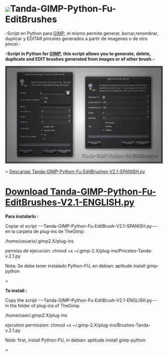 ![](https://dl.dropboxusercontent.com/u/6425188/eLeDeTe/Gimp.png)Tanda-GIMP-Python-Fu-EditBrushes
=

-Script en Python para [GIMP](http://gimp.org), el mismo permite generar, borrar,renombrar, duplicar y EDITAR pinceles generados a partir de imagenes o de otro pincel.-

**-Script in Python for [GIMP](http://gimp.org), this script allows you to generate, delete, duplicate and EDIT brushes generated from images or of other brush.-**

![](https://github.com/eLeDeTe-LoDeTanda/Tanda-GIMP-Python-Fu-EditBrushes/raw/master/Tanda-GIMP-Python-Fu-EditBrushes.jpg)

=
[Descargar Tanda-GIMP-Python-Fu-EditBrushes-V2.1-SPANISH.py](https://github.com/eLeDeTe-LoDeTanda/Tanda-GIMP-Python-Fu-EditBrushes/blob/master/Tanda-GIMP-Python-Fu-EditBrushes-V2.1-SPANISH.py)

**[Download Tanda-GIMP-Python-Fu-EditBrushes-V2.1-ENGLISH.py](https://github.com/eLeDeTe-LoDeTanda/Tanda-GIMP-Python-Fu-EditBrushes/blob/master/Tanda-GIMP-Python-Fu-EditBrushes-V2.1-ENGLISH.py)**
=

**Para instalarlo :**

Copiar el script ---Tanda-GIMP-Python-Fu-EditBrush-V2.1-SPANISH.py--- en la carpeta de plug-ins de TheGimp:

/home/usuario/.gimp2.X/plug-ins

permiso de ejecución:
chmod +x ~/.gimp-2.X/plug-ins/Pinceles-Tanda-v.2.1.py

Nota: Se debe tener instalado Python-FU, en debian: 
      aptitude install gimp-python

=

**To install :**

Copy the script ---Tanda-GIMP-Python-Fu-EditBrush-V2.1-ENGLISH.py--- in the folder of plug-ins of TheGimp. 

/home/user/.gimp2.X/plug-ins

ejecution permission:
chmod +x ~/.gimp-2.X/plug-ins/Brushes-Tanda-v.2.1.py

Note: first, install Python-FU, in debian: 
      aptitude install gimp-python

=

